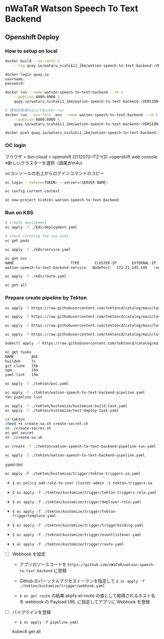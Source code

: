 # nWaTaR Watson Speech To Text Backend

## Openshift Deploy

### How to setup on local

```sh
docker build --no-cache \
    --tag quay.io/wataru_nishiki1_ibm/watson-speech-to-text-backend:<VERSION> .

docker login quay.io
username:
password:

docker run --name watson-speech-to-text-backend --rm \
    --publish 8000:8000 \
    quay.io/wataru_nishiki1_ibm/watson-speech-to-text-backend:<VERSION>

# 環境変数読み込んでdocker run
docker run --env-file .env --name watson-speech-to-text-backend --rm \
    --publish 8000:8000 \
    quay.io/wataru_nishiki1_ibm/watson-speech-to-text-backend:<VERSION>

docker push quay.io/wataru_nishiki1_ibm/watson-speech-to-text-backend:<VERSION>
```

### OC login
ブラウザ > ibm cloud > openshift (2112072-ITZ-V2) >openshift web console
※新しいクラスターを選択（語尾がm4u）

ocコンソールの右上からログインコマンドのコピー

```sh
oc login --token=<TOKEN> --server=<SERVER NAME>

oc config current-context

oc new-project nishiki-watson-speech-to-text-backend
```

### Run on K8S

```sh
# Create deployment
oc apply -f ./k8s/deployment.yaml

# Check runnning the two pods.
oc get pods

oc apply -f ./k8s/service.yaml

oc get svc
NAME                          TYPE       CLUSTER-IP       EXTERNAL-IP   PORT(S)        AGE
watson-speech-to-text-backend-service   NodePort   172.21.145.149   <none>        80:30196/TCP   30s

oc apply -f ./k8s/route.yaml

oc get all
```

### Prepare create pipeline by Tekton

```sh
oc apply -f https://raw.githubusercontent.com/tektoncd/catalog/main/task/git-clone/0.5/git-clone.yaml

oc apply -f https://raw.githubusercontent.com/tektoncd/catalog/main/task/npm/0.1/npm.yaml

oc apply -f https://raw.githubusercontent.com/tektoncd/catalog/main/task/yaml-lint/0.1/yaml-lint.yaml

oc apply -f https://raw.githubusercontent.com/tektoncd/catalog/main/task/buildah/0.2/buildah.yaml

kubectl apply -f https://raw.githubusercontent.com/tektoncd/catalog/main/task/yaml-lint/0.1/yaml-lint.yaml

oc get tasks
NAME        AGE
buildah     7s
git-clone   15m
npm         15m
yaml-lint   15m

oc apply -f ./tekton/pvc.yaml
```

```sh
oc apply -f ./tekton/watson-speech-to-text-backend-pipeline.yaml
tkn pipeline list

oc apply -f ./tekton/kustomize/kustomize-build-task.yaml
oc apply -f ./tekton/kustomize/test-deploy-task.yaml

cd tekton
chmod +x create-sa.sh create-secret.sh
sh ./create-secret.sh
oc get secret
sh ./create-sa.sh

oc create -f ./tekton/watson-speech-to-text-backend-pipeline-run.yaml

oc apply -f ./tekton/watson-speech-to-text-backend-pipeline.yaml

```

yaml-lint

```
oc apply -f ./tekton/kustomize/trigger/tekton-triggers-sa.yaml
```

  - `$ oc policy add-role-to-user cluster-admin -z tekton-triggers-sa` 

  - `$ oc apply -f ./tekton/kustomize/trigger/tekton-triggers-role.yaml`
  
  - `$ oc apply -f ./tekton/kustomize/trigger/deployer-role.yaml`

  - `$ oc apply -f ./tekton/kustomize/trigger/tekton-triggertemplate.yaml`

  - `$ oc apply -f ./tekton/kustomize/trigger/triggerbinding.yaml`

  - `$ oc apply -f ./tekton/kustomize/trigger/eventlistener.yaml`

  - `$ oc apply -f ./tekton/kustomize/trigger/route.yaml`

- [ ] Webhook を設定

  - アプリのソースコードを `https://github.com/nWaTaR/watson-speech-to-text-backend` に登録

  - Github のパーソナルアクセストークンを指定して `$ oc apply -f ./tekton/kustomize/trigger/webhook.yaml`

  - `$ oc get route` の結果 akpfs-el-route の値として取得されるホスト名を webhook の Payload URL に指定してアプリに Webhook を登録

- [ ] パイプラインを登録

  - `$ oc apply -f pipeline.yaml`

  kubectl get all
  
